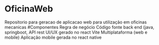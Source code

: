 # OficinaWeb
Repositorio para geracao de aplicacao web para utilização em oficinas mecanicas
#Componentes
Regra de negócio
Código fonte back end (java, springboot, API rest
UI/UX gerado no react Vite
Multiplataforma (web e mobile)
Aplicação mobile gerada no react native 

